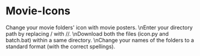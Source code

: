 # Movie-Icons
Change your movie folders' icon with movie posters.
\nEnter your directory path by replacing / with //.
\nDownload both the files (icon.py and batch.bat) within a same directory.
\nChange your names of the folders to a standard format (with the correct spellings).
